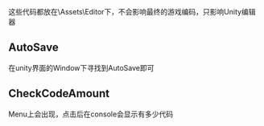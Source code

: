 这些代码都放在\Assets\Editor下，不会影响最终的游戏编码，只影响Unity编辑器
## AutoSave
在unity界面的Window下寻找到AutoSave即可
## CheckCodeAmount
Menu上会出现，点击后在console会显示有多少代码
